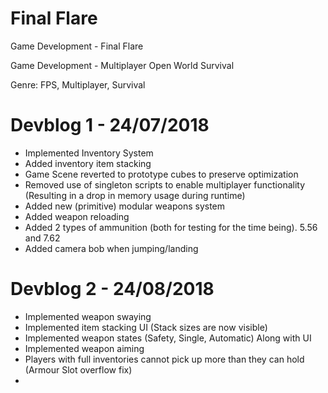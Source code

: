 # Final Flare
Game Development - Final Flare

Game Development - Multiplayer Open World Survival

Genre: FPS, Multiplayer, Survival

# Devblog 1 - 24/07/2018

- Implemented Inventory System
- Added inventory item stacking
- Game Scene reverted to prototype cubes to preserve optimization
- Removed use of singleton scripts to enable multiplayer functionality (Resulting in a drop in memory usage during runtime)
- Added new (primitive) modular weapons system
- Added weapon reloading
- Added 2 types of ammunition (both for testing for the time being). 5.56 and 7.62
- Added camera bob when jumping/landing

# Devblog 2 - 24/08/2018
- Implemented weapon swaying
- Implemented item stacking UI (Stack sizes are now visible)
- Implemented weapon states (Safety, Single, Automatic) Along with UI
- Implemented weapon aiming
- Players with full inventories cannot pick up more than they can hold (Armour Slot overflow fix)
- 
